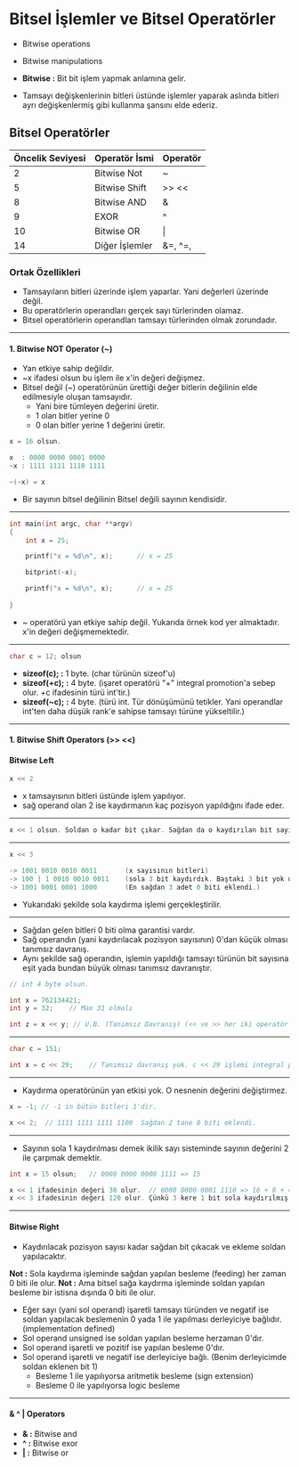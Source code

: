# Bitsel İşlemler ve Bitsel Operatörler

* Bitwise operations
* Bitwise manipulations

* **Bitwise :** Bit bit işlem yapmak anlamına gelir.

* Tamsayı değişkenlerinin bitleri üstünde işlemler yaparak aslında bitleri ayrı değişkenlermiş gibi kullanma şansını elde ederiz.



## Bitsel Operatörler

| Öncelik Seviyesi | Operatör İsmi| Operatör | 
|--|--|--|
| 2 | Bitwise Not | ~ |
| 5 | Bitwise Shift | >> << | 
| 8 | Bitwise AND | & |
| 9 | EXOR | ^ |
| 10 | Bitwise OR | \| |
| 14 | Diğer İşlemler | &=, ^=, |=, >>=, <<= |


### Ortak Özellikleri

* Tamsayıların bitleri üzerinde işlem yaparlar. Yani değerleri üzerinde değil.
* Bu operatörlerin operandları gerçek sayı türlerinden olamaz.
* Bitsel operatörlerin operandları tamsayı türlerinden olmak zorundadır.


--------------------------------------------------------------------------------------------------------------------------------------------

#### 1. Bitwise NOT Operator (~)

* Yan etkiye sahip değildir.
* ~x ifadesi olsun bu işlem ile x'in değeri değişmez.
* Bitsel değil (~) operatörünün ürettiği değer bitlerin değilinin elde edilmesiyle oluşan tamsayıdır.
  * Yani bire tümleyen değerini üretir.
  * 1 olan bitler yerine 0
  * 0 olan bitler yerine 1 değerini üretir.

```c
x = 16 olsun.

x  : 0000 0000 0001 0000
~x : 1111 1111 1110 1111

~(~x) = x 
```

* Bir sayının bitsel değilinin Bitsel değili sayının kendisidir.

--------------------------------------------------------------------------------------------------------------------------------------------

```c
int main(int argc, char **argv)
{
    int x = 25;

    printf("x = %d\n", x);      // x = 25

    bitprint(~x);

    printf("x = %d\n", x);      // x = 25
   
}
```

* ~ operatörü yan etkiye sahip değil. Yukarıda örnek kod yer almaktadır. x'in değeri değişmemektedir.

--------------------------------------------------------------------------------------------------------------------------------------------

```c
char c = 12; olsun
```

* **sizeof(c);  :** 1 byte. (char türünün sizeof'u)
* **sizeof(+c); :** 4 byte. (işaret operatörü "+" integral promotion'a sebep olur. +c ifadesinin türü int'tir.)
* **sizeof(~c); :** 4 byte. (türü int. Tür dönüşümünü tetikler. Yani operandlar int'ten daha düşük rank'e sahipse tamsayı türüne yükseltilir.)

--------------------------------------------------------------------------------------------------------------------------------------------

#### 1. Bitwise Shift Operators (>> <<)

#### Bitwise Left

```c
x << 2
```
* x tamsayısının bitleri üstünde işlem yapılıyor.
* sağ operand olan 2 ise kaydırmanın kaç pozisyon yapıldığını ifade eder.

--------------------------------------------------------------------------------------------------------------------------------------------

```c
x << 1 olsun. Soldan o kadar bit çıkar. Sağdan da o kaydırılan bit sayısı kadar 0 biti eklenir.
```

--------------------------------------------------------------------------------------------------------------------------------------------

```c
x << 3

-> 1001 0010 0010 0011       (x sayısının bitleri)
-> 100 | 1 0010 0010 0011    (sola 3 bit kaydırdık. Baştaki 3 bit yok oldu.)
-> 1001 0001 0001 1000       (En sağdan 3 adet 0 biti eklendi.)
```

* Yukarıdaki şekilde sola kaydırma işlemi gerçekleştirilir.

--------------------------------------------------------------------------------------------------------------------------------------------

* Sağdan gelen bitleri 0 biti olma garantisi vardır.
* Sağ operandın (yani kaydırılacak pozisyon sayısının) 0'dan küçük olması tanımsız davranış.
* Aynı şekilde sağ operandın, işlemin yapıldığı tamsayı türünün bit sayısına eşit yada bundan büyük olması tanımsız davranıştır.

```c
// int 4 byte olsun.

int x = 762134421;
int y = 32;    // Max 31 olmalı

int z = x << y; // U.B. (Tanımsız Davranış) (<< ve >> her iki operatör içinde tanımsız davranış)

```

--------------------------------------------------------------------------------------------------------------------------------------------

```c
char c = 151;

int x = c << 29;    // Tanımsız davranış yok. c << 29 işlemi integral promotion'dan dolayı int türünde yapılıyor.
```

--------------------------------------------------------------------------------------------------------------------------------------------

* Kaydırma operatörünün yan etkisi yok. O nesnenin değerini değiştirmez.

```c
x = -1; // -1 in bütün bitleri 1'dir.

x << 2;  // 1111 1111 1111 1100  Sağdan 2 tane 0 biti eklendi.
```

--------------------------------------------------------------------------------------------------------------------------------------------

* Sayının sola 1 kaydırılması demek ikilik sayı sisteminde sayının değerini 2 ile çarpmak demektir.

```c
int x = 15 olsun;   // 0000 0000 0000 1111 => 15

x << 1 ifadesinin değeri 30 olur.  // 0000 0000 0001 1110 => 16 + 8 + 4 + 2 = 30
x << 3 ifadesinin değeri 120 olur. Çünkü 3 kere 1 bit sola kaydırılmış olur. 15*2 = 30 (1. kaydırma), 30*2 = 60 (2. kaydırma), 60*2 = 120 (3. kaydırma)
````

--------------------------------------------------------------------------------------------------------------------------------------------

#### Bitwise Right

* Kaydırılacak pozisyon sayısı kadar sağdan bit çıkacak ve ekleme soldan yapılacaktır.

**Not :** Sola kaydırma işleminde sağdan yapılan besleme (feeding) her zaman 0 biti ile olur.
**Not :** Ama bitsel sağa kaydırma işleminde soldan yapılan besleme bir istisna dışında 0 biti ile olur.

* Eğer sayı (yani sol operand) işaretli tamsayı türünden ve negatif ise soldan yapılacak beslemenin 0 yada 1 ile yapılması derleyiciye bağlıdır. (implementation defined)
* Sol operand unsigned ise soldan yapılan besleme herzaman 0'dır.
* Sol operand işaretli ve pozitif ise yapılan besleme 0'dır.
* Sol operand işaretli ve negatif ise derleyiciye bağlı. (Benim derleyicimde soldan eklenen bit 1)
  * Besleme 1 ile yapılıyorsa aritmetik besleme (sign extension)
  * Besleme 0 ile yapılıyorsa logic besleme 

--------------------------------------------------------------------------------------------------------------------------------------------

#### & ^ | Operators

* **& :** Bitwise and
* **^ :** Bitwise exor
* **| :** Bitwise or

































































































































  
